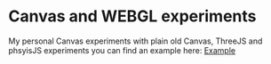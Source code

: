 <h1>Canvas and WEBGL experiments</h1>
My personal Canvas experiments  with plain old Canvas, ThreeJS and phsyisJS experiments you can find an example here: 
<a href="http://buildawebdoctor.com/canvas" target="_blank">Example</a>